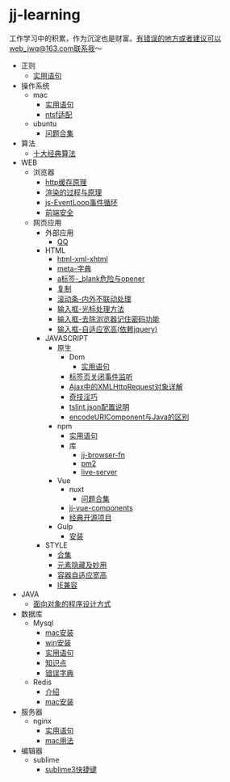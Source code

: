 # jj-learning
工作学习中的积累，作为沉淀也是财富。有错误的地方或者建议可以web_jwq@163.com联系我～

- 正则
  - [实用语句](./正则/实用语句.md)
- 操作系统
  - mac
    - [实用语句](./操作系统/mac/实用语句.md)
    - [ntsf适配](./操作系统/mac/ntsf适配.md)
  - ubuntu
    - [问题合集](./操作系统/ubuntu/问题合集.md)
- 算法
  - [十大经典算法](./算法/十大经典算法.md)
- WEB
  - 浏览器
    - [http缓存原理](./WEB/浏览器/http缓存原理.md)
    - [渲染的过程与原理](./WEB/浏览器/渲染的过程与原理.md)
    - [js-EventLoop事件循环](./WEB/浏览器/js-EventLoop事件循环.md)
    - [前端安全](./WEB/浏览器/前端安全.md)
  - 网页应用
    - 外部应用
      - [QQ](./WEB/网页应用/外部应用/QQ.md)
    - HTML
      - [html-xml-xhtml](./WEB/网页应用/HTML/html-xml-xhtml.md)
      - [meta-字典](./WEB/网页应用/HTML/meta-字典.md)
      - [a标签-_blank危险与opener](./WEB/网页应用/HTML/a标签-_blank危险与opener.md)
      - [复制](./WEB/网页应用/HTML/复制.md)
      - [滚动条-内外不联动处理](./WEB/网页应用/HTML/滚动条-内外不联动处理.md)
      - [输入框-光标处理方法](./WEB/网页应用/HTML/输入框-光标处理方法.md)
      - [输入框-去除浏览器记住密码功能](./WEB/网页应用/HTML/输入框-去除浏览器记住密码功能.md)
      - [输入框-自适应宽高(依赖jquery)](./WEB/网页应用/HTML/输入框-自适应宽高(依赖jquery).md)
    - JAVASCRIPT
      - 原生
        - Dom
          - [实用语句](./WEB/网页应用/JAVASCRIPT/原生/Dom/实用语句.md)
        - [标签页关闭事件监听](./WEB/网页应用/JAVASCRIPT/原生/标签页关闭事件监听.md)
        - [Ajax中的XMLHttpRequest对象详解](./WEB/网页应用/JAVASCRIPT/原生/Ajax中的XMLHttpRequest对象详解.md)
        - [奇技淫巧](./WEB/网页应用/JAVASCRIPT/原生/奇技淫巧.md)
        - [tslint.json配置说明](./WEB/网页应用/JAVASCRIPT/原生/tslint.json配置说明.md)
        - [encodeURIComponent与Java的区别](./WEB/网页应用/JAVASCRIPT/原生/encodeURIComponent与Java的区别.md)
      - npm
        - [实用语句](./WEB/网页应用/JAVASCRIPT/npm/实用语句.md)
        - 库
          - [jj-browser-fn](https://github.com/Javison666/jj-browser-fn)
          - [pm2](./WEB/网页应用/JAVASCRIPT/npm/库/pm2.md)
          - [live-server](./WEB/网页应用/JAVASCRIPT/npm/库/live-server.md)
      - Vue
        - nuxt
          - [问题合集](./WEB/网页应用/JAVASCRIPT/Vue/nuxt/问题合集.md)
        - [jj-vue-components](https://hangzhou-zhiwang.github.io/jj-vue-components/dist/#/)
        - [经典开源项目](./WEB/网页应用/JAVASCRIPT/Vue/经典开源项目.md)
      - Gulp
        - [安装](./WEB/网页应用/JAVASCRIPT/Gulp/安装.md)
    - STYLE
      - [合集](./WEB/网页应用/STYLE/合集.md)
      - [元素隐藏及妙用](./WEB/网页应用/STYLE/元素隐藏及妙用.md)
      - [容器自适应宽高](./WEB/网页应用/STYLE/容器自适应宽高.md)
      - [IE兼容](./WEB/网页应用/STYLE/IE兼容.md)
- JAVA
  - [面向对象的程序设计方式](./JAVA/面向对象的程序设计方式.md)
- 数据库
  - Mysql
    - [mac安装](./数据库/Mysql/mac安装.md)
    - [win安装](./数据库/Mysql/win安装.md)
    - [实用语句](./数据库/Mysql/实用语句.md)
    - [知识点](./数据库/Mysql/知识点.md)
    - [错误字典](./数据库/Mysql/错误字典.md)
  - Redis
    - [介绍](./数据库/Redis/介绍.md)
    - [mac安装](./数据库/Redis/mac安装.md)
- 服务器
  - nginx
    - [实用语句](./服务器/nginx/实用语句.md)
    - [mac用法](./服务器/nginx/mac用法.md)
- 编辑器
  - sublime
    - [sublime3快捷键](./编辑器/sublime/sublime3快捷键.md)